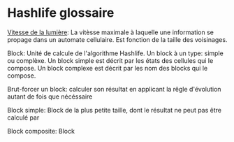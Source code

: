 # Hashlife glossaire

[Vitesse de la lumière](<https://en.wikipedia.org/wiki/Speed_of_light_(cellular_automaton)>):
La vitèsse maximale à laquelle une information se propage dans un automate
cellulaire. Est fonction de la taille des voisinages.

Block: Unité de calcule de l'algorithme Hashlife. Un block à un type: simple ou
complèxe. Un block simple est décrit par les états des cellules qui le compose.
Un block complexe est décrit par les nom des blocks qui le compose.

Brut-forcer un block: calculer son résultat en applicant la rêgle d'évolution
autant de fois que nécéssaire

Block simple: Block de la plus petite taille, dont le résultat ne peut pas
être calculé par

Block composite: Block
